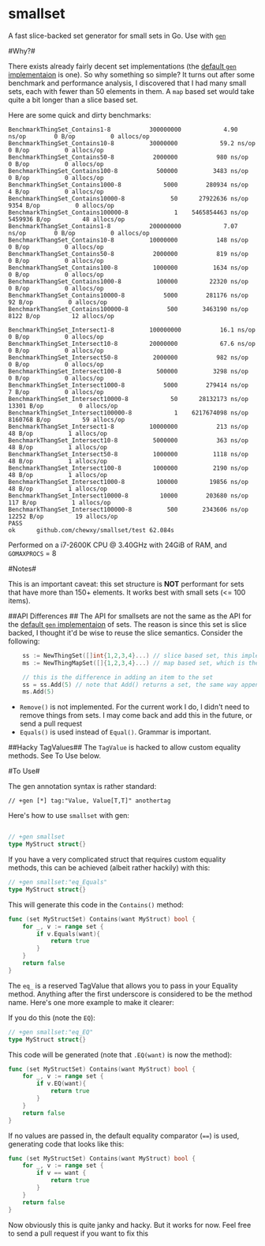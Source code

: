 # smallset
A fast slice-backed set generator for small sets in Go.  Use with [`gen`](https://github.com/clipperhouse/gen)

#Why?#

There exists already fairly decent set implementations (the [default `gen` implementaion](https://github.com/clipperhouse/set) is one). So why something so simple? It turns out after some benchmark and performance analysis, I discovered that I had many small sets, each with fewer than 50 elements in them. A `map` based set would take quite a bit longer than a slice based set.

Here are some quick and dirty benchmarks:

```
BenchmarkThingSet_Contains1-8         	300000000	         4.90 ns/op	       0 B/op	       0 allocs/op
BenchmarkThingSet_Contains10-8        	30000000	        59.2 ns/op	       0 B/op	       0 allocs/op
BenchmarkThingSet_Contains50-8        	 2000000	       980 ns/op	       0 B/op	       0 allocs/op
BenchmarkThingSet_Contains100-8       	  500000	      3483 ns/op	       0 B/op	       0 allocs/op
BenchmarkThingSet_Contains1000-8      	    5000	    280934 ns/op	       4 B/op	       0 allocs/op
BenchmarkThingSet_Contains10000-8     	      50	  27922636 ns/op	    9354 B/op	       0 allocs/op
BenchmarkThingSet_Contains100000-8    	       1	5465854463 ns/op	 5459936 B/op	      48 allocs/op
BenchmarkThangSet_Contains1-8         	200000000	         7.07 ns/op	       0 B/op	       0 allocs/op
BenchmarkThangSet_Contains10-8        	10000000	       148 ns/op	       0 B/op	       0 allocs/op
BenchmarkThangSet_Contains50-8        	 2000000	       819 ns/op	       0 B/op	       0 allocs/op
BenchmarkThangSet_Contains100-8       	 1000000	      1634 ns/op	       0 B/op	       0 allocs/op
BenchmarkThangSet_Contains1000-8      	  100000	     22320 ns/op	       0 B/op	       0 allocs/op
BenchmarkThangSet_Contains10000-8     	    5000	    281176 ns/op	      92 B/op	       0 allocs/op
BenchmarkThangSet_Contains100000-8    	     500	   3463190 ns/op	    8122 B/op	      12 allocs/op

BenchmarkThingSet_Intersect1-8        	100000000	        16.1 ns/op	       0 B/op	       0 allocs/op
BenchmarkThingSet_Intersect10-8       	20000000	        67.6 ns/op	       0 B/op	       0 allocs/op
BenchmarkThingSet_Intersect50-8       	 2000000	       982 ns/op	       0 B/op	       0 allocs/op
BenchmarkThingSet_Intersect100-8      	  500000	      3298 ns/op	       0 B/op	       0 allocs/op
BenchmarkThingSet_Intersect1000-8     	    5000	    279414 ns/op	       7 B/op	       0 allocs/op
BenchmarkThingSet_Intersect10000-8    	      50	  28132173 ns/op	   13301 B/op	       0 allocs/op
BenchmarkThingSet_Intersect100000-8   	       1	6217674098 ns/op	 8160768 B/op	      59 allocs/op
BenchmarkThangSet_Intersect1-8        	10000000	       213 ns/op	      48 B/op	       1 allocs/op
BenchmarkThangSet_Intersect10-8       	 5000000	       363 ns/op	      48 B/op	       1 allocs/op
BenchmarkThangSet_Intersect50-8       	 1000000	      1118 ns/op	      48 B/op	       1 allocs/op
BenchmarkThangSet_Intersect100-8      	 1000000	      2190 ns/op	      48 B/op	       1 allocs/op
BenchmarkThangSet_Intersect1000-8     	  100000	     19856 ns/op	      48 B/op	       1 allocs/op
BenchmarkThangSet_Intersect10000-8    	   10000	    203680 ns/op	     117 B/op	       1 allocs/op
BenchmarkThangSet_Intersect100000-8   	     500	   2343606 ns/op	   12252 B/op	      19 allocs/op
PASS
ok  	github.com/chewxy/smallset/test	62.084s

```

Performed on a i7-2600K CPU @ 3.40GHz with 24GiB of RAM, and `GOMAXPROCS` = 8

#Notes#

This is an important caveat: this set structure is **NOT** performant for sets that have more than 150+ elements. It works best with small sets (<= 100 items).

##API Differences ##
The API for smallsets are not the same as the API for the [default `gen` implementaion](https://github.com/clipperhouse/set) of sets. The reason is since this set is slice backed, I thought it'd be wise to reuse the slice semantics. Consider the following:

```Go
	ss := NewThingSet([]int{1,2,3,4}...) // slice based set, this implementation
	ms := NewThingMapSet([]{1,2,3,4}...) // map based set, which is the common one

	// this is the difference in adding an item to the set
	ss = ss.Add(5) // note that Add() returns a set, the same way append() does it
	ms.Add(5) 
````

* `Remove()` is not implemented. For the current work I do, I didn't need to remove things from sets. I may come back and add this in the future, or send a pull request
* `Equals()` is used instead of `Equal()`. Grammar is important.

##Hacky TagValues##
The `TagValue` is hacked to allow custom equality methods. See To Use below.

#To Use#

The gen annotation syntax is rather standard: 

```// +gen [*] tag:"Value, Value[T,T]" anothertag```

Here's how to use `smallset` with gen:

```go

// +gen smallset
type MyStruct struct{}
```

If you have a very complicated struct that requires custom equality methods, this can be achieved (albeit rather hackily) with this:

```go
// +gen smallset:"eq_Equals"
type MyStruct struct{}
```

This will generate this code in the `Contains()` method:

```go
func (set MyStructSet) Contains(want MyStruct) bool {
	for _, v := range set {
		if v.Equals(want){
			return true
		}
	}
	return false
}
```

The `eq_` is a reserved TagValue that allows you to pass in your Equality method. Anything after the first underscore is considered to be the method name. Here's one more example to make it clearer:

If you do this (note the `EQ`):

```go
// +gen smallset:"eq_EQ"
type MyStruct struct{}
```

This code will be generated (note that `.EQ(want)` is now the method):

```go
func (set MyStructSet) Contains(want MyStruct) bool {
	for _, v := range set {
		if v.EQ(want){
			return true
		}
	}
	return false
}
```

If no values are passed in, the default equality comparator (`==`) is used, generating code that looks like this:
```go
func (set MyStructSet) Contains(want MyStruct) bool {
	for _, v := range set {
		if v == want {
			return true
		}
	}
	return false
}
```


Now obviously this is quite janky and hacky. But it works for now. Feel free to send a pull request if you want to fix this